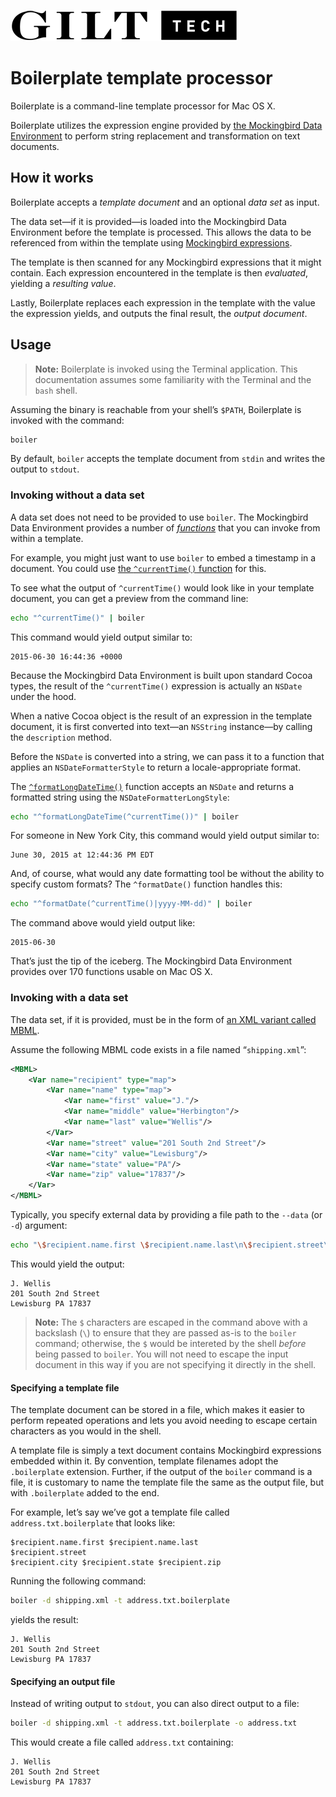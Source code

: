 ![Gilt Tech logo](https://raw.githubusercontent.com/gilt/Cleanroom/master/Assets/gilt-tech-logo.png)

# Boilerplate template processor

Boilerplate is a command-line template processor for Mac OS X.

Boilerplate utilizes the expression engine provided by [the Mockingbird Data Environment](https://github.com/emaloney/MBDataEnvironment#mockingbird-data-environment) to perform string replacement and transformation on text documents.

## How it works

Boilerplate accepts a *template document* and an optional *data set* as input.

The data set—if it is provided—is loaded into the Mockingbird Data Environment before the template is processed. This allows the data to be referenced from within the template using [Mockingbird expressions](https://github.com/emaloney/MBDataEnvironment#an-introduction-to-mockingbird-expressions).

The template is then scanned for any Mockingbird expressions that it might contain. Each expression encountered in the template is then *evaluated*, yielding a *resulting value*.

Lastly, Boilerplate replaces each expression in the template with the value the expression yields, and outputs the final result, the *output document*.

## Usage

> **Note:** Boilerplate is invoked using the Terminal application. This documentation assumes some familiarity with the Terminal and the `bash` shell.

Assuming the binary is reachable from your shell’s `$PATH`, Boilerplate is invoked with the command:

```bash
boiler
```

By default, `boiler` accepts the template document from `stdin` and writes the output to `stdout`.

### Invoking without a data set

A data set does not need to be provided to use `boiler`. The Mockingbird Data Environment provides a number of [*functions*](https://github.com/emaloney/MBDataEnvironment/blob/master/README.md#mbml-functions) that you can invoke from within a template.

For example, you might just want to use `boiler` to embed a timestamp in a document. You could use [the `^currentTime()` function](https://rawgit.com/emaloney/MBDataEnvironment/master/Documentation/html/Classes/MBMLDateFunctions.html#//api/name/currentTime) for this.

To see what the output of `^currentTime()` would look like in your template document, you can get a preview from the command line:

```bash
echo "^currentTime()" | boiler
```

This command would yield output similar to:

```
2015-06-30 16:44:36 +0000
```

Because the Mockingbird Data Environment is built upon standard Cocoa types, the result of the `^currentTime()` expression is actually an `NSDate` under the hood.

When a native Cocoa object is the result of an expression in the template document, it is first converted into text—an `NSString` instance—by calling the `description` method.

Before the `NSDate` is converted into a string, we can pass it to a function that applies an `NSDateFormatterStyle` to return a locale-appropriate format.

The [`^formatLongDateTime()`](https://rawgit.com/emaloney/MBDataEnvironment/master/Documentation/html/Classes/MBMLDateFunctions.html#//api/name/formatLongDateTime:) function accepts an `NSDate` and returns a formatted string using the `NSDateFormatterLongStyle`:

```bash
echo "^formatLongDateTime(^currentTime())" | boiler
```

For someone in New York City, this command would yield output similar to:

```
June 30, 2015 at 12:44:36 PM EDT
```

And, of course, what would any date formatting tool be without the ability to specify custom formats? The `^formatDate()` function handles this:

```bash
echo "^formatDate(^currentTime()|yyyy-MM-dd)" | boiler
```

The command above would yield output like:

```
2015-06-30
```

That’s just the tip of the iceberg. The Mockingbird Data Environment provides over 170 functions usable on Mac OS X.

### Invoking with a data set

The data set, if it is provided, must be in the form of [an XML variant called MBML](https://github.com/emaloney/MBDataEnvironment#the-structure-of-an-mbml-file).

Assume the following MBML code exists in a file named “`shipping.xml`”:

```xml
<MBML>
    <Var name="recipient" type="map">
        <Var name="name" type="map">
            <Var name="first" value="J."/>
            <Var name="middle" value="Herbington"/>
            <Var name="last" value="Wellis"/>
        </Var>
        <Var name="street" value="201 South 2nd Street"/>
        <Var name="city" value="Lewisburg"/>
        <Var name="state" value="PA"/>
        <Var name="zip" value="17837"/>
    </Var>
</MBML>
```

Typically, you specify external data by providing a file path to the `--data` (or `-d`) argument:

```bash
echo "\$recipient.name.first \$recipient.name.last\n\$recipient.street\n\$recipient.city \$recipient.state \$recipient.zip" | boiler -d shipping.xml
```

This would yield the output:

```
J. Wellis
201 South 2nd Street
Lewisburg PA 17837
```

> **Note:** The `$` characters are escaped in the command above with a backslash (`\`) to ensure that they are passed as-is to the `boiler` command; otherwise, the `$` would be intereted by the shell *before* being passed to `boiler`. You will not need to escape the input document in this way if you are not specifying it directly in the shell.

#### Specifying a template file

The template document can be stored in a file, which makes it easier to perform repeated operations and lets you avoid needing to escape certain characters as you would in the shell.

A template file is simply a text document contains Mockingbird expressions embedded within it. By convention, template filenames adopt the `.boilerplate` extension. Further, if the output of the `boiler` command is a file, it is customary to name the template file the same as the output file, but with `.boilerplate` added to the end.

For example, let’s say we’ve got a template file called `address.txt.boilerplate` that looks like:

```text
$recipient.name.first $recipient.name.last
$recipient.street
$recipient.city $recipient.state $recipient.zip
```

Running the following command:

```bash
boiler -d shipping.xml -t address.txt.boilerplate
```

yields the result:

```
J. Wellis
201 South 2nd Street
Lewisburg PA 17837
```

#### Specifying an output file

Instead of writing output to `stdout`, you can also direct output to a file:

```bash
boiler -d shipping.xml -t address.txt.boilerplate -o address.txt
```

This would create a file called `address.txt` containing:

```
J. Wellis
201 South 2nd Street
Lewisburg PA 17837
```
